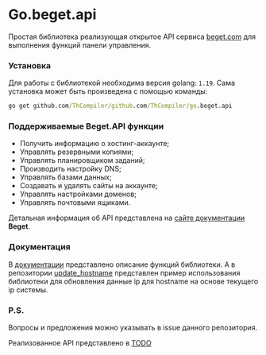 # Go.beget.api

Простая библиотека реализующая открытое API сервиса [beget.com](https://beget.com/) для выполнения функций панели управления.

### Установка

Для работы с библиотекой необходима версия golang: ```1.19```. Сама установка может быть произведена с помощью команды:

```cmd
go get github.com/ThCompiler/github.com/ThCompiler/go.beget.api
```

### Поддерживаемые Beget.API функции

* Получить информацию о хостинг-аккаунте;
* Управлять резервными копиями;
* Управлять планировщиком заданий;
* Производить настройку DNS;
* Управлять базами данных;
* Создавать и удалять сайты на аккаунте;
* Управлять настройками доменов;
* Управлять почтовыми ящиками.

Детальная информация об API представлена на [сайте документации](https://beget.com/ru/kb/api/beget-api) **Beget**.

### Документация

В [документации](https://thcompiler.github.io/beget.api/) представлено описание функций библиотеки. А в репозитории 
[update_hostname](https://github.com/ThCompiler/update_hostname) представлен пример использования 
библиотеки для обновления данные ip для hostname на основе текущего ip системы.

### P.S.

Вопросы и предложения можно указывать в issue данного репозитория.

Реализованное API представлено в [TODO](./TODO.md)